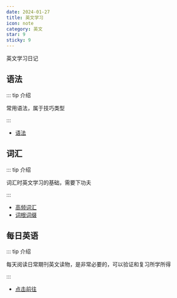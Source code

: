 ```yaml
---
date: 2024-01-27
title: 英文学习
icon: note
category: 英文
star: 9
sticky: 9
---
```


英文学习日记

## 语法

::: tip 介绍

常用语法，属于技巧类型

:::

- [语法](grammar.md)

## 词汇

::: tip 介绍

词汇时英文学习的基础，需要下功夫

:::

- [高频词汇](vocabulary/high-frequency-vocabulary.md)
- [词根词缀](vocabulary/root.md)

## 每日英语

::: tip 介绍

每天阅读日常期刊英文读物，是非常必要的，可以验证和复习所学所得

:::

- [点击前往](everyday/)
